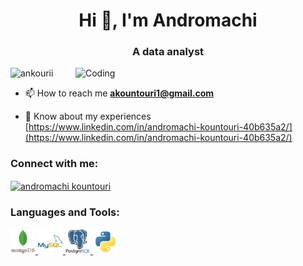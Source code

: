 <h1 align="center">Hi 👋, I'm Andromachi</h1>
<h3 align="center">A data analyst</h3>
<img align="right" alt="Coding" width="400" src="https://miro.medium.com/v2/resize:fit:750/format:webp/0*Khfym9hgeyxVpZS_.gif">

<p align="left"> <img src="https://komarev.com/ghpvc/?username=ankourii&label=Profile%20views&color=0e75b6&style=flat" alt="ankourii" /> </p>

- 📫 How to reach me **akountouri1@gmail.com**

- 📄 Know about my experiences [https://www.linkedin.com/in/andromachi-kountouri-40b635a2/](https://www.linkedin.com/in/andromachi-kountouri-40b635a2/)

<h3 align="left">Connect with me:</h3>
<p align="left">
<a href="https://linkedin.com/in/andromachi kountouri" target="blank"><img align="center" src="https://raw.githubusercontent.com/rahuldkjain/github-profile-readme-generator/master/src/images/icons/Social/linked-in-alt.svg" alt="andromachi kountouri" height="30" width="40" /></a>
</p>

<h3 align="left">Languages and Tools:</h3>
<p align="left"> <a href="https://www.mongodb.com/" target="_blank" rel="noreferrer"> <img src="https://raw.githubusercontent.com/devicons/devicon/master/icons/mongodb/mongodb-original-wordmark.svg" alt="mongodb" width="40" height="40"/> </a> <a href="https://www.mysql.com/" target="_blank" rel="noreferrer"> <img src="https://raw.githubusercontent.com/devicons/devicon/master/icons/mysql/mysql-original-wordmark.svg" alt="mysql" width="40" height="40"/> </a> <a href="https://www.postgresql.org" target="_blank" rel="noreferrer"> <img src="https://raw.githubusercontent.com/devicons/devicon/master/icons/postgresql/postgresql-original-wordmark.svg" alt="postgresql" width="40" height="40"/> </a> <a href="https://www.python.org" target="_blank" rel="noreferrer"> <img src="https://raw.githubusercontent.com/devicons/devicon/master/icons/python/python-original.svg" alt="python" width="40" height="40"/> </a> </p>
